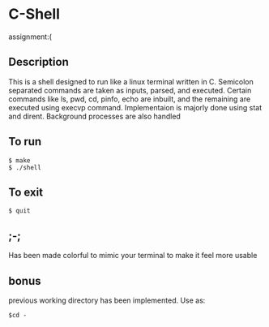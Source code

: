 # C-Shell
assignment:(

## Description
This is a shell designed to run like a linux terminal written in C.
Semicolon separated commands are taken as inputs, parsed, and executed.
Certain commands like ls, pwd, cd, pinfo, echo are inbuilt, and the remaining are executed using execvp command. 
Implementaion is majorly done using stat and dirent.
Background processes are also handled

## To run
```console
$ make
$ ./shell
```

## To exit
```console
$ quit
```

## ;-;
Has been made colorful to mimic your terminal to make it feel more usable

## bonus
previous working directory has been implemented. Use as:
```console
$cd -
```
